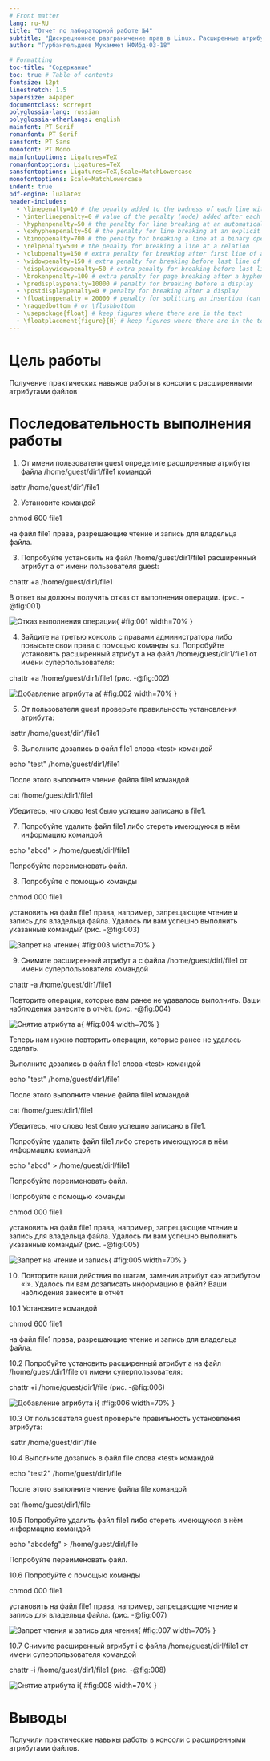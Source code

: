 ```yaml
---
# Front matter
lang: ru-RU
title: "Отчет по лабораторной работе №4"
subtitle: "Дискреционное разграничение прав в Linux. Расширенные атрибуты"
author: "Гурбангельдиев Мухаммет НФИбд-03-18"

# Formatting
toc-title: "Содержание"
toc: true # Table of contents
fontsize: 12pt
linestretch: 1.5
papersize: a4paper
documentclass: scrreprt
polyglossia-lang: russian
polyglossia-otherlangs: english
mainfont: PT Serif
romanfont: PT Serif
sansfont: PT Sans
monofont: PT Mono
mainfontoptions: Ligatures=TeX
romanfontoptions: Ligatures=TeX
sansfontoptions: Ligatures=TeX,Scale=MatchLowercase
monofontoptions: Scale=MatchLowercase
indent: true
pdf-engine: lualatex
header-includes:
  - \linepenalty=10 # the penalty added to the badness of each line within a paragraph (no associated penalty node) Increasing the value makes tex try to have fewer lines in the paragraph.
  - \interlinepenalty=0 # value of the penalty (node) added after each line of a paragraph.
  - \hyphenpenalty=50 # the penalty for line breaking at an automatically inserted hyphen
  - \exhyphenpenalty=50 # the penalty for line breaking at an explicit hyphen
  - \binoppenalty=700 # the penalty for breaking a line at a binary operator
  - \relpenalty=500 # the penalty for breaking a line at a relation
  - \clubpenalty=150 # extra penalty for breaking after first line of a paragraph
  - \widowpenalty=150 # extra penalty for breaking before last line of a paragraph
  - \displaywidowpenalty=50 # extra penalty for breaking before last line before a display math
  - \brokenpenalty=100 # extra penalty for page breaking after a hyphenated line
  - \predisplaypenalty=10000 # penalty for breaking before a display
  - \postdisplaypenalty=0 # penalty for breaking after a display
  - \floatingpenalty = 20000 # penalty for splitting an insertion (can only be split footnote in standard LaTeX)
  - \raggedbottom # or \flushbottom
  - \usepackage{float} # keep figures where there are in the text
  - \floatplacement{figure}{H} # keep figures where there are in the text
---
```


# Цель работы

Получение практических навыков работы в консоли с расширенными атрибутами файлов


# Последовательность выполнения работы


1. От имени пользователя guest определите расширенные атрибуты файла /home/guest/dir1/file1 командой

lsattr /home/guest/dir1/file1

2. Установите командой

chmod 600 file1

на файл file1 права, разрешающие чтение и запись для владельца файла.


3. Попробуйте установить на файл /home/guest/dir1/file1 расширенный атрибут a от имени пользователя guest:

chattr +a /home/guest/dir1/file1

В ответ вы должны получить отказ от выполнения операции. (рис. -@fig:001)

![Отказ выполнения операции](https://github.com/Mukhammet/information-security/blob/master/lab04/picture/1.png?raw=true){ #fig:001 width=70% }

4. Зайдите на третью консоль с правами администратора либо повысьте свои права с помощью команды su. Попробуйте установить расширенный атрибут a на файл /home/guest/dir1/file1 от имени суперпользователя:

chattr +a /home/guest/dir1/file1 (рис. -@fig:002)

![Добавление атрибута а](https://github.com/Mukhammet/information-security/blob/master/lab04/picture/2.png?raw=truee){ #fig:002 width=70% }

5. От пользователя guest проверьте правильность установления атрибута:

lsattr /home/guest/dir1/file1

6. Выполните дозапись в файл file1 слова «test» командой

echo "test" /home/guest/dir1/file1

После этого выполните чтение файла file1 командой

cat /home/guest/dir1/file1

Убедитесь, что слово test было успешно записано в file1.

7. Попробуйте удалить файл file1 либо стереть имеющуюся в нём информацию командой

echo "abcd" > /home/guest/dirl/file1

Попробуйте переименовать файл.

8. Попробуйте с помощью команды

chmod 000 file1

установить на файл file1 права, например, запрещающие чтение и запись для владельца файла. Удалось ли вам успешно выполнить указанные команды? (рис. -@fig:003)

![Запрет на чтение](https://github.com/Mukhammet/information-security/blob/master/lab04/picture/1.png?raw=true){ #fig:003 width=70% }


9. Снимите расширенный атрибут a с файла /home/guest/dirl/file1 от
имени суперпользователя командой

chattr -a /home/guest/dir1/file1

Повторите операции, которые вам ранее не удавалось выполнить. Ваши
наблюдения занесите в отчёт. (рис. -@fig:004)

![Снятие атрибута а](https://github.com/Mukhammet/information-security/blob/master/lab04/picture/3.png?raw=true){ #fig:004 width=70% }

Теперь нам нужно повторить операции, которые ранее не удалось сделать.

Выполните дозапись в файл file1 слова «test» командой

echo "test" /home/guest/dir1/file1

После этого выполните чтение файла file1 командой

cat /home/guest/dir1/file1

Убедитесь, что слово test было успешно записано в file1.

Попробуйте удалить файл file1 либо стереть имеющуюся в нём информацию командой

echo "abcd" > /home/guest/dirl/file1

Попробуйте переименовать файл.

Попробуйте с помощью команды

chmod 000 file1

установить на файл file1 права, например, запрещающие чтение и запись для владельца файла. Удалось ли вам успешно выполнить указанные команды? (рис. -@fig:005)

![Запрет на чтение и запись](https://github.com/Mukhammet/information-security/blob/master/lab04/picture/4.png?raw=true){ #fig:005 width=70% }

10. Повторите ваши действия по шагам, заменив атрибут «a» атрибутом «i».
Удалось ли вам дозаписать информацию в файл? Ваши наблюдения занесите в отчёт

10.1 Установите командой

chmod 600 file1

на файл file1 права, разрешающие чтение и запись для владельца файла.

10.2 Попробуйте установить расширенный атрибут a на файл /home/guest/dir1/file от имени суперпользователя:

chattr +i /home/guest/dir1/file (рис. -@fig:006)

![Добавление атрибута i](https://github.com/Mukhammet/information-security/blob/master/lab04/picture/5.png?raw=true){ #fig:006 width=70% }

10.3 От пользователя guest проверьте правильность установления атрибута:

lsattr /home/guest/dir1/file

10.4 Выполните дозапись в файл file слова «test» командой

echo "test2" /home/guest/dir1/file

После этого выполните чтение файла file командой

cat /home/guest/dir1/file

10.5 Попробуйте удалить файл file1 либо стереть имеющуюся в нём информацию командой

echo "abcdefg" > /home/guest/dirl/file

Попробуйте переименовать файл.

10.6 Попробуйте с помощью команды

chmod 000 file1

установить на файл file1 права, например, запрещающие чтение и запись для владельца файла. (рис. -@fig:007)

![Запрет чтения и запись для чтения](https://github.com/Mukhammet/information-security/blob/master/lab04/picture/6.png?raw=true){ #fig:007 width=70% }

10.7 Снимите расширенный атрибут i с файла /home/guest/dirl/file1 от
имени суперпользователя командой

chattr -i /home/guest/dir1/file1 (рис. -@fig:008)

![Снятие атрибута i](https://github.com/Mukhammet/information-security/blob/master/lab04/picture/7.png?raw=true){ #fig:008 width=70% }

# Выводы

Получили практические навыкы работы в консоли с расширенными
атрибутами файлов.
